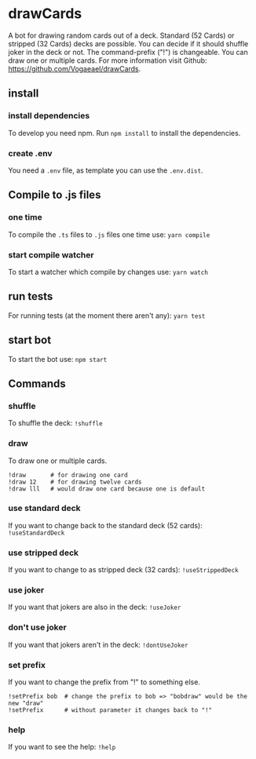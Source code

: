 # drawCards
A bot for drawing random cards out of a deck. Standard (52 Cards) or stripped (32 Cards) decks are possible. You can decide if it should shuffle joker in the deck or not. The command-prefix ("!") is changeable. You can draw one or multiple cards. For more information visit Github: https://github.com/Vogaeael/drawCards.

## install
### install dependencies
To develop you need npm. Run `npm install` to install the dependencies.

### create .env
You need a `.env` file, as template you can use the `.env.dist`.

## Compile to .js files
### one time
To compile the `.ts` files to `.js` files one time use:
`yarn compile`

### start compile watcher
To start a watcher which compile by changes use:
`yarn watch`

## run tests
For running tests (at the moment there aren't any):
`yarn test`

## start bot
To start the bot use:
`npm start`

## Commands

### shuffle
To shuffle the deck:
`!shuffle`

### draw
To draw one or multiple cards.
```shell script
!draw       # for drawing one card
!draw 12    # for drawing twelve cards
!draw lll   # would draw one card because one is default
```

### use standard deck
If you want to change back to the standard deck (52 cards):
`!useStandardDeck`

### use stripped deck
If you want to change to as stripped deck (32 cards):
`!useStrippedDeck`

### use joker
If you want that jokers are also in the deck:
`!useJoker`

### don't use joker
If you want that jokers aren't in the deck:
`!dontUseJoker`

### set prefix
If you want to change the prefix from "!" to something else.
```shell script
!setPrefix bob  # change the prefix to bob => "bobdraw" would be the new "draw"
!setPrefix      # without parameter it changes back to "!"
```

### help
If you want to see the help:
`!help`
